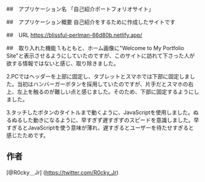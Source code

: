 ##　アプリケーション名
「自己紹介ポートフォリオサイト」

##　アプリケーション概要
自己紹介をするために作成したサイトです

##　URL
https://blissful-perlman-66d80b.netlify.app/

##　取り入れた機能
1.もともと、ホーム画像に"Welcome to My Portfolio Site"と表示させるようにしていたのですが、このサイトに訪れて下さった人が欲する情報ではないと感じ、取り除きました。

2.PCではヘッダーを上部に固定し、タブレットとスマホでは下部に固定しました。当初はハンバーガーボタンを採用していたのですが、片手だとスマホの右上、左上を触るのが難しい点と感じました。そのため、下部に固定するようにしました。

3.タッチしたボタンのタイトルまで動くように、JavaScriptを使用しました。ぬるぬるした動きになるように、早すぎず遅すぎずのスピードを意識しました。早すぎるとJavaScriptを使う意味が薄れ、遅すぎるとユーザーを待たせすぎると感じたためです。

## 作者
[@R0cky＿Jr]
(https://twitter.com/R0cky_Jr)